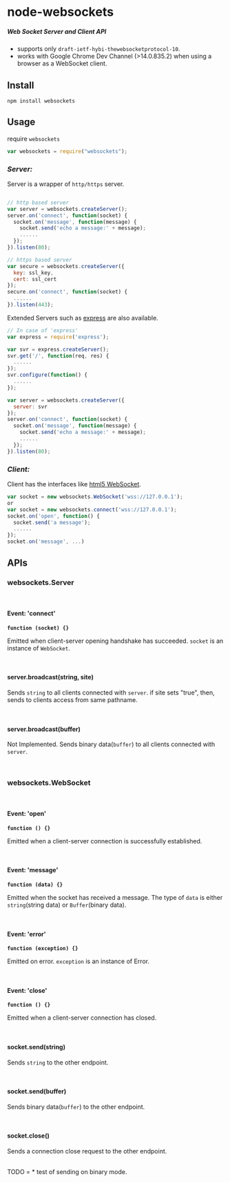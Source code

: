 
node-websockets
=

##### Web Socket Server and Client API

* supports only `draft-ietf-hybi-thewebsocketprotocol-10`.
* works with Google Chrome Dev Channel (>14.0.835.2) when using a browser as a WebSocket client.

Install
-

    npm install websockets


Usage
-

require `websockets`

```js
var websockets = require("websockets");

```

### _Server:_
Server is a wrapper of `http/https` server.

```js

// http based server
var server = websockets.createServer();
server.on('connect', function(socket) {
  socket.on('message', function(message) {
    socket.send('echo a message:' + message);
    ......
  });
}).listen(80);

// https based server
var secure = websockets.createServer({
  key: ssl_key,
  cert: ssl_cert
});
secure.on('connect', function(socket) {
  ......
}).listen(443);


```

Extended Servers such as [express](http://expressjs.com/) are also available.

```js
// In case of 'express'
var express = require('express');

var svr = express.createServer();
svr.get('/', function(req, res) {
  ......
});
svr.configure(function() {
  ......
});

var server = websockets.createServer({
  server: svr
});
server.on('connect', function(socket) {
  socket.on('message', function(message) {
    socket.send('echo a message:' + message);
    ......
  });
}).listen(80);

```


### _Client:_
Client has the interfaces like [html5 WebSocket](http://www.w3.org/TR/2011/WD-websockets-20110419/).

```js
var socket = new websockets.WebSocket('wss://127.0.0.1');
or
var socket = new websockets.connect('wss://127.0.0.1');
socket.on('open', function() {
  socket.send('a message');
  ......
});
socket.on('message', ...)

```

APIs
-

### websockets.Server

<br/>

#### Event: 'connect'
__`function (socket) {}`__

Emitted when client-server opening handshake has succeeded. `socket` is an instance of `WebSocket`.
  
<br/>

#### server.broadcast(string, site)
Sends `string` to all clients connected with `server`.
if site sets "true", then, sends to clients access from same pathname.

<br/>

#### server.broadcast(buffer)
Not Implemented.
Sends binary data(`buffer`) to all clients connected with `server`.

<br/>

### websockets.WebSocket

<br/>

#### Event: 'open'
__`function () {}`__

Emitted when a client-server connection is successfully established.

<br/>

#### Event: 'message'
__`function (data) {}`__

Emitted when the socket has received a message. The type of `data` is either `string`(string data) or `Buffer`(binary data).

<br/>

#### Event: 'error'
__`function (exception) {}`__

Emitted on error. `exception` is an instance of Error.

<br/>

#### Event: 'close'
__`function () {}`__

Emitted when a client-server connection has closed.

<br/>

#### socket.send(string)
Sends `string` to the other endpoint.

<br/>

#### socket.send(buffer)
Sends binary data(`buffer`) to the other endpoint.

<br/>

#### socket.close()
Sends a connection close request to the other endpoint.

<br/>
TODO
=
* test of sending on binary mode.

